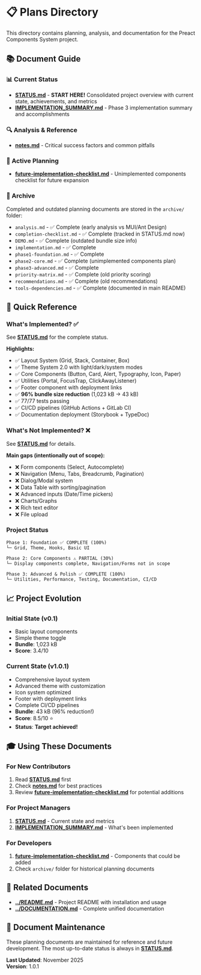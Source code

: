 # 📋 Plans Directory

This directory contains planning, analysis, and documentation for the Preact Components System project.

## 📚 Document Guide

### 📊 Current Status

- **[STATUS.md](STATUS.md)** - **START HERE!** Consolidated project overview with current state, achievements, and metrics
- **[IMPLEMENTATION_SUMMARY.md](IMPLEMENTATION_SUMMARY.md)** - Phase 3 implementation summary and accomplishments

### 🔍 Analysis & Reference

- **[notes.md](notes.md)** - Critical success factors and common pitfalls

### 🎯 Active Planning

- **[future-implementation-checklist.md](future-implementation-checklist.md)** - Unimplemented components checklist for future expansion

### 📁 Archive

Completed and outdated planning documents are stored in the `archive/` folder:

- `analysis.md` - ✅ Complete (early analysis vs MUI/Ant Design)
- `completion-checklist.md` - ✅ Complete (tracked in STATUS.md now)
- `DEMO.md` - ✅ Complete (outdated bundle size info)
- `implementation.md` - ✅ Complete
- `phase1-foundation.md` - ✅ Complete
- `phase2-core.md` - ✅ Complete (unimplemented components plan)
- `phase3-advanced.md` - ✅ Complete
- `priority-matrix.md` - ✅ Complete (old priority scoring)
- `recommendations.md` - ✅ Complete (old recommendations)
- `tools-dependencies.md` - ✅ Complete (documented in main README)

## 🎯 Quick Reference

### What's Implemented? ✅

See **[STATUS.md](STATUS.md)** for the complete status.

**Highlights:**

- ✅ Layout System (Grid, Stack, Container, Box)
- ✅ Theme System 2.0 with light/dark/system modes
- ✅ Core Components (Button, Card, Alert, Typography, Icon, Paper)
- ✅ Utilities (Portal, FocusTrap, ClickAwayListener)
- ✅ Footer component with deployment links
- ✅ **96% bundle size reduction** (1,023 kB → 43 kB)
- ✅ 77/77 tests passing
- ✅ CI/CD pipelines (GitHub Actions + GitLab CI)
- ✅ Documentation deployment (Storybook + TypeDoc)

### What's Not Implemented? ❌

See **[STATUS.md](STATUS.md)** for details.

**Main gaps (intentionally out of scope):**

- ❌ Form components (Select, Autocomplete)
- ❌ Navigation (Menu, Tabs, Breadcrumb, Pagination)
- ❌ Dialog/Modal system
- ❌ Data Table with sorting/pagination
- ❌ Advanced inputs (Date/Time pickers)
- ❌ Charts/Graphs
- ❌ Rich text editor
- ❌ File upload

### Project Status

```text
Phase 1: Foundation ✅ COMPLETE (100%)
└─ Grid, Theme, Hooks, Basic UI

Phase 2: Core Components ⚠️ PARTIAL (30%)
└─ Display components complete, Navigation/Forms not in scope

Phase 3: Advanced & Polish ✅ COMPLETE (100%)
└─ Utilities, Performance, Testing, Documentation, CI/CD
```

## 📈 Project Evolution

### Initial State (v0.1)

- Basic layout components
- Simple theme toggle
- **Bundle**: 1,023 kB
- **Score**: 3.4/10

### Current State (v1.0.1)

- Comprehensive layout system
- Advanced theme with customization
- Icon system optimized
- Footer with deployment links
- Complete CI/CD pipelines
- **Bundle**: 43 kB (96% reduction!)
- **Score**: 8.5/10 ⭐
- **Status**: **Target achieved!**

## 🎓 Using These Documents

### For New Contributors

1. Read **[STATUS.md](STATUS.md)** first
2. Check **[notes.md](notes.md)** for best practices
3. Review **[future-implementation-checklist.md](future-implementation-checklist.md)** for potential additions

### For Project Managers

1. **[STATUS.md](STATUS.md)** - Current state and metrics
2. **[IMPLEMENTATION_SUMMARY.md](IMPLEMENTATION_SUMMARY.md)** - What's been implemented

### For Developers

1. **[future-implementation-checklist.md](future-implementation-checklist.md)** - Components that could be added
2. Check `archive/` folder for historical planning documents

## 🔗 Related Documents

- **[../README.md](../README.md)** - Project README with installation and usage
- **[../DOCUMENTATION.md](../DOCUMENTATION.md)** - Complete unified documentation

## 📝 Document Maintenance

These planning documents are maintained for reference and future development. The most up-to-date status is always in **[STATUS.md](STATUS.md)**.

**Last Updated**: November 2025  
**Version**: 1.0.1
